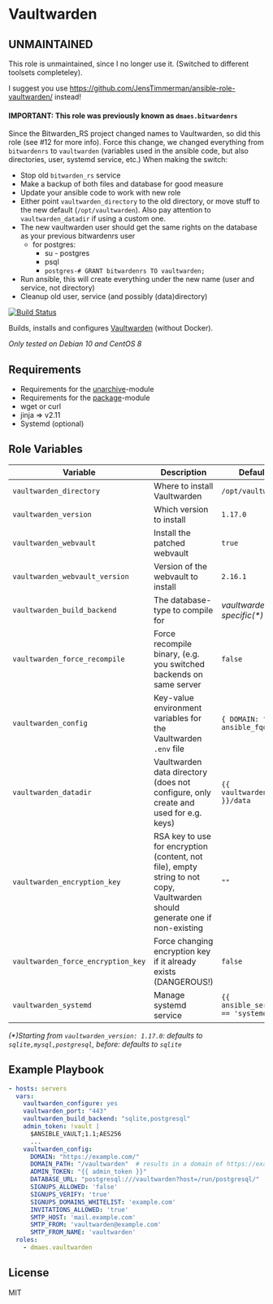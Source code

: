 # Vaultwarden

## UNMAINTAINED
This role is unmaintained, since I no longer use it. (Switched to different toolsets completeley).

I suggest you use https://github.com/JensTimmerman/ansible-role-vaultwarden/ instead!

#### **IMPORTANT**: This role was previously known as `dmaes.bitwardenrs`
Since the Bitwarden_RS project changed names to Vaultwarden, so did this role (see #12 for more info).
Force this change, we changed everything from `bitwardenrs` to `vaultwarden` (variables used in the ansible code, but also directories, user, systemd service, etc.)
When making the switch:
* Stop old `bitwarden_rs` service
* Make a backup of both files and database for good measure
* Update your ansible code to work with new role
* Either point `vaultwarden_directory` to the old directory, or move stuff to the new default (`/opt/vaultwarden`). Also pay attention to `vaultwarden_datadir` if using a custom one.
* The new vaultwarden user should get the same rights on the database as your previous bitwardenrs user 
  * for postgres:
     * su - postgres
     * psql
     * `postgres-# GRANT bitwardenrs TO vaultwarden;`
* Run ansible, this will create everything under the new name (user and service, not directory)
* Cleanup old user, service (and possibly (data)directory)


[![Build Status](https://travis-ci.com/dmaes/ansible-role-vaultwarden.svg?branch=master)](https://travis-ci.com/dmaes/ansible-role-vaultwarden)

Builds, installs and configures [Vaultwarden](https://github.com/dani-garcia/vaultwarden) (without Docker).

*Only tested on Debian 10 and CentOS 8*

## Requirements
* Requirements for the [unarchive](https://docs.ansible.com/ansible/latest/modules/unarchive_module.html)-module
* Requirements for the [package](https://docs.ansible.com/ansible/latest/modules/package_module.html)-module
* wget or curl
* jinja => v2.11 
* Systemd (optional)

## Role Variables
| Variable | Description | Default value |
| --- | --- | --- |
| `vaultwarden_directory` | Where to install Vaultwarden | `/opt/vaultwarden` |
| `vaultwarden_version` | Which version to install | `1.17.0` |
| `vaultwarden_webvault` | Install the patched webvault | `true` |
| `vaultwarden_webvault_version` | Version of the webvault to install | `2.16.1` |
| `vaultwarden_build_backend` | The database-type to compile for | *vaultwarden_version-specific(\*)* |
| `vaultwarden_force_recompile` | Force recompile binary, (e.g. you switched backends on same server | `false` |
| `vaultwarden_config` | Key-value environment variables for the Vaultwarden `.env` file | `{ DOMAIN: "https://{{ ansible_fqdn }}/" }` |
| `vaultwarden_datadir` | Vaultwarden data directory (does not configure, only create and used for e.g. keys) | `{{ vaultwarden_directory }}/data` |
| `vaultwarden_encryption_key` | RSA key to use for encryption (content, not file), empty string to not copy, Vaultwarden should generate one if non-existing | `""` |
| `vaultwarden_force_encryption_key` | Force changing encryption key if it already exists (DANGEROUS!) | `false` |
| `vaultwarden_systemd` | Manage systemd service | `{{ ansible_service_mgr == 'systemd' }}` |
*(\*)Starting from `vaultwarden_version: 1.17.0`: defaults to `sqlite,mysql,postgresql`, before: defaults to `sqlite`*

## Example Playbook
```yaml
- hosts: servers
  vars:
    vaultwarden_configure: yes
    vaultwarden_port: "443"
    vaultwarden_build_backend: "sqlite,postgresql"
    admin_token: !vault | 
      $ANSIBLE_VAULT;1.1;AES256
      ...
    vaultwarden_config:
      DOMAIN: "https://example.com/"
      DOMAIN_PATH: "/vaultwarden"  # results in a domain of https://example.com/vaultwarden/, needs to start with a '/'
      ADMIN_TOKEN: "{{ admin_token }}"
      DATABASE_URL: "postgresql:///vaultwarden?host=/run/postgresql/"
      SIGNUPS_ALLOWED: 'false'
      SIGNUPS_VERIFY: 'true'
      SIGNUPS_DOMAINS_WHITELIST: 'example.com'
      INVITATIONS_ALLOWED: 'true'
      SMTP_HOST: 'mail.example.com'
      SMTP_FROM: 'vaultwarden@example.com'
      SMTP_FROM_NAME: 'vaultwarden'
  roles:
    - dmaes.vaultwarden
```

## License
MIT
